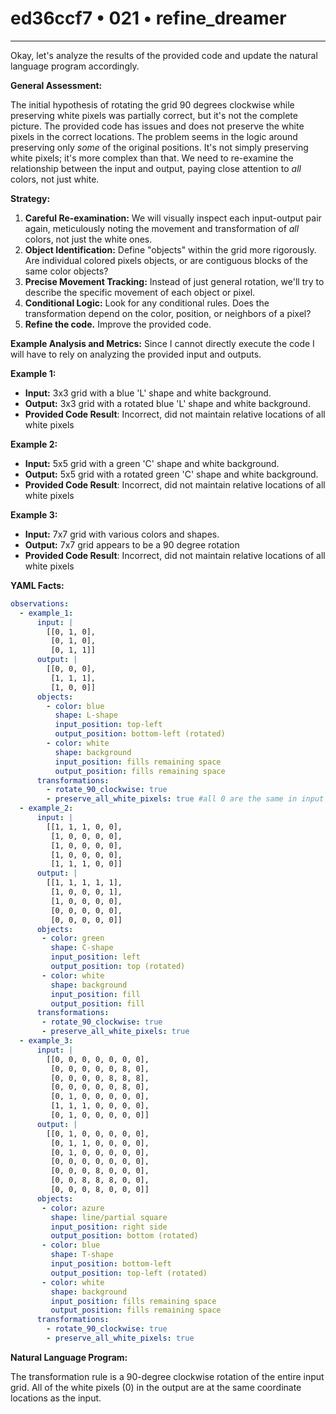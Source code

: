 # ed36ccf7 • 021 • refine_dreamer

---
Okay, let's analyze the results of the provided code and update the natural language program accordingly.

**General Assessment:**

The initial hypothesis of rotating the grid 90 degrees clockwise while preserving white pixels was partially correct, but it's not the complete picture. The provided code has issues and does not preserve the white pixels in the correct locations. The problem seems in the logic around preserving only *some* of the original positions. It's not simply preserving white pixels; it's more complex than that. We need to re-examine the relationship between the input and output, paying close attention to *all* colors, not just white.

**Strategy:**

1.  **Careful Re-examination:** We will visually inspect each input-output pair again, meticulously noting the movement and transformation of *all* colors, not just the white ones.
2.  **Object Identification:** Define "objects" within the grid more rigorously. Are individual colored pixels objects, or are contiguous blocks of the same color objects?
3.  **Precise Movement Tracking:** Instead of just general rotation, we'll try to describe the specific movement of each object or pixel.
4.  **Conditional Logic:** Look for any conditional rules. Does the transformation depend on the color, position, or neighbors of a pixel?
5. **Refine the code.** Improve the provided code.

**Example Analysis and Metrics:**
Since I cannot directly execute the code I will have to rely on analyzing the provided input and outputs.

**Example 1:**

*   **Input:** 3x3 grid with a blue 'L' shape and white background.
*   **Output:** 3x3 grid with a rotated blue 'L' shape and white background.
* **Provided Code Result**: Incorrect, did not maintain relative locations of all white pixels

**Example 2:**

*   **Input:** 5x5 grid with a green 'C' shape and white background.
*   **Output:** 5x5 grid with a rotated green 'C' shape and white background.
* **Provided Code Result**: Incorrect, did not maintain relative locations of all white pixels

**Example 3:**

*   **Input:** 7x7 grid with various colors and shapes.
*   **Output:** 7x7 grid appears to be a 90 degree rotation
* **Provided Code Result**: Incorrect, did not maintain relative locations of all white pixels

**YAML Facts:**

```yaml
observations:
  - example_1:
      input: |
        [[0, 1, 0],
         [0, 1, 0],
         [0, 1, 1]]
      output: |
        [[0, 0, 0],
         [1, 1, 1],
         [1, 0, 0]]
      objects:
        - color: blue
          shape: L-shape
          input_position: top-left
          output_position: bottom-left (rotated)
        - color: white
          shape: background
          input_position: fills remaining space
          output_position: fills remaining space
      transformations:
        - rotate_90_clockwise: true
        - preserve_all_white_pixels: true #all 0 are the same in input and output
  - example_2:
      input: |
        [[1, 1, 1, 0, 0],
         [1, 0, 0, 0, 0],
         [1, 0, 0, 0, 0],
         [1, 0, 0, 0, 0],
         [1, 1, 1, 0, 0]]
      output: |
        [[1, 1, 1, 1, 1],
         [1, 0, 0, 0, 1],
         [1, 0, 0, 0, 0],
         [0, 0, 0, 0, 0],
         [0, 0, 0, 0, 0]]
      objects:
       - color: green
         shape: C-shape
         input_position: left
         output_position: top (rotated)
       - color: white
         shape: background
         input_position: fill
         output_position: fill
      transformations:
       - rotate_90_clockwise: true
       - preserve_all_white_pixels: true
  - example_3:
      input: |
        [[0, 0, 0, 0, 0, 0, 0],
         [0, 0, 0, 0, 0, 8, 0],
         [0, 0, 0, 0, 8, 8, 8],
         [0, 0, 0, 0, 0, 8, 0],
         [0, 1, 0, 0, 0, 0, 0],
         [1, 1, 1, 0, 0, 0, 0],
         [0, 1, 0, 0, 0, 0, 0]]
      output: |
        [[0, 1, 0, 0, 0, 0, 0],
         [0, 1, 1, 0, 0, 0, 0],
         [0, 1, 0, 0, 0, 0, 0],
         [0, 0, 0, 0, 0, 0, 0],
         [0, 0, 0, 8, 0, 0, 0],
         [0, 0, 8, 8, 8, 0, 0],
         [0, 0, 0, 8, 0, 0, 0]]
      objects:
       - color: azure
         shape: line/partial square
         input_position: right side
         output_position: bottom (rotated)
       - color: blue
         shape: T-shape
         input_position: bottom-left
         output_position: top-left (rotated)
       - color: white
         shape: background
         input_position: fills remaining space
         output_position: fills remaining space
      transformations:
        - rotate_90_clockwise: true
        - preserve_all_white_pixels: true

```

**Natural Language Program:**

The transformation rule is a 90-degree clockwise rotation of the entire input grid. All of the white pixels (0) in the output are at the same coordinate locations as the input.


